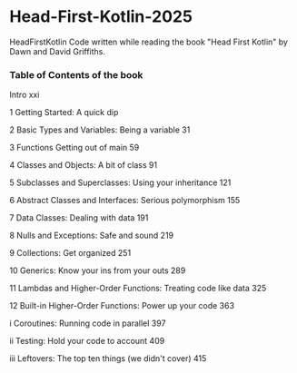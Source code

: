 # Head-First-Kotlin-2025
HeadFirstKotlin Code written while reading the book "Head First Kotlin" by Dawn and David Griffiths.

### Table of Contents of the book

Intro xxi
 
1 Getting Started: A quick dip 

2 Basic Types and Variables: Being a variable 31

3 Functions Getting out of main 59

4 Classes and Objects: A bit of class 91

5 Subclasses and Superclasses: Using your inheritance 121

6 Abstract Classes and Interfaces: Serious polymorphism 155

7 Data Classes: Dealing with data 191

8 Nulls and Exceptions: Safe and sound 219

9 Collections: Get organized 251

10 Generics: Know your ins from your outs 289

11 Lambdas and Higher-Order Functions: Treating code like data 325

12 Built-in Higher-Order Functions: Power up your code 363

i Coroutines: Running code in parallel 397

ii Testing: Hold your code to account 409

iii Leftovers: The top ten things (we didn't cover) 415
